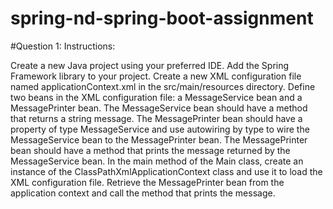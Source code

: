 # spring-nd-spring-boot-assignment

#Question 1:
Instructions:

Create a new Java project using your preferred IDE.
Add the Spring Framework library to your project.
Create a new XML configuration file named applicationContext.xml in the src/main/resources directory.
Define two beans in the XML configuration file: a MessageService bean and a MessagePrinter bean.
The MessageService bean should have a method that returns a string message.
The MessagePrinter bean should have a property of type MessageService and use autowiring by type to wire the MessageService bean to the MessagePrinter bean.
The MessagePrinter bean should have a method that prints the message returned by the MessageService bean.
In the main method of the Main class, create an instance of the ClassPathXmlApplicationContext class and use it to load the XML configuration file.
Retrieve the MessagePrinter bean from the application context and call the method that prints the message.
